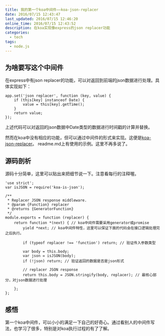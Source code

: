 ```yaml
---
title: 我的第一个koa中间件——koa-json-replacer
date: 2016/07/15 12:43:47
last_updated: 2016/07/15 12:46:20
online_time: 2016/07/15 12:43:52
description: 在koa实现像express的json replacer功能
categories:
  - tech
tags:
  - node.js
---
```


## 为啥要写这个中间件
在express中有json replacer的功能，可以对返回到前端的json数据进行处理。具体实现如下：
```
app.set('json replacer', function (key, value) {
	if (this[key] instanceof Date) {
		value = this[key].getTime();
	}
	return value;
});
```
上述代码可以对返回的json数据中Date类型的数据进行时间戳的计算并替换。

然而在koa中没有相应的功能，但可以通过中间件的形式来实现。这便是[koa-json-replacer](https://github.com/pauky/koa-json-replacer)。
readme.md上有使用的示例。这里不再多说了。

## 源码剖析

源码十分简单，这里可以贴出来把细节说一下。注意看每行的注释喔。
```
'use strict';
var isJSON = require('koa-is-json');

/**
 * Replacer JSON response middleware.
 * @param {Function} replacer
 * @returns {GeneratorFunction}
 */
module.exports = function (replacer) {
	return function *(next) { // koa中间件需要采用generator或promise
		yield *next; // koa中间件特性，这里可以保证下面的代码会在接口逻辑处理完之后执行。

		if (typeof replacer !== 'function') return; // 验证传入参数类型

		var body = this.body;
		var json = isJSON(body);
		if (!json) return; // 验证返回的数据是否是json形式

		// replacer JSON response
		return this.body = JSON.stringify(body, replacer); // 最核心部分，对json数据进行处理

	};
};

```

## 感悟
第一个koa中间件，可以小小的满足一下自己的好奇心。通过看别人的中间件写法，也学习了很多，特别是对koa执行过程的有了了解。

